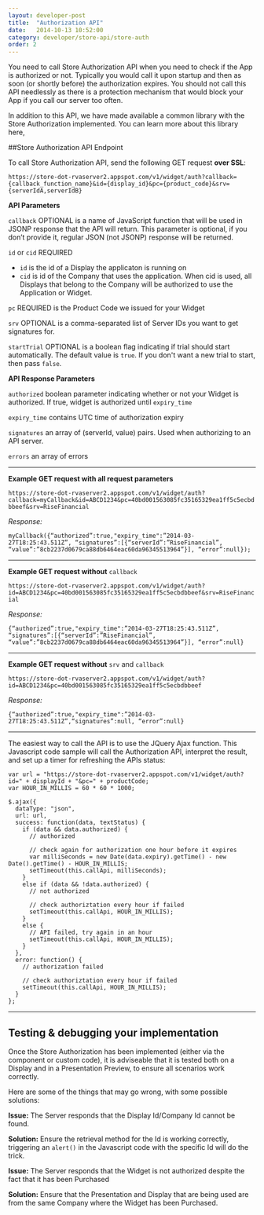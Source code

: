 ```yaml
---
layout: developer-post
title:  "Authorization API"
date:   2014-10-13 10:52:00
category: developer/store-api/store-auth
order: 2
---
```


You need to call Store Authorization API when you need to check if the App is authorized or not. Typically you would call it upon startup and then as soon (or shortly before) the authorization expires. You should not call this API needlessly as there is a protection mechanism that would block your App if you call our server too often.

In addition to this API, we have made available a common library with the Store Authorization implemented. You can learn more about this library here, 

##Store Authorization API Endpoint

To call Store Authorization API, send the following GET request **over SSL**:

`https://store-dot-rvaserver2.appspot.com/v1/widget/auth?callback={callback_function_name}&id={display_id}&pc={product_code}&srv={serverIdA,serverIdB}`

**API Parameters**
 
``callback`` OPTIONAL is a name of JavaScript function that will be used in JSONP response that the API will return. This parameter is optional, if you don’t provide it, regular JSON (not JSONP) response will be returned.

`id` or `cid` REQUIRED

- `id` is the id of a Display the applicaton is running on
- `cid` is id of the Company that uses the application. When cid is used, all Displays that belong to the Company will be authorized to use the Application or Widget.

`pc` REQUIRED is the Product Code we issued for your Widget

`srv` OPTIONAL is a comma-separated list of Server IDs you want to get signatures for.

`startTrial` OPTIONAL is a boolean flag indicating if trial should start automatically. The default value is `true`. If you don't want a new trial to start, then pass `false`.

**API Response Parameters**

`authorized` boolean parameter indicating whether or not your Widget is authorized. If true, widget is authorized until `expiry_time`

`expiry_time` contains UTC time of authorization expiry

`signatures` an array of (serverId, value) pairs. Used when authorizing to an API server.

`errors` an array of errors

_ _ _


**Example GET request with all request parameters**

`https://store-dot-rvaserver2.appspot.com/v1/widget/auth?callback=myCallback&id=ABCD1234&pc=40bd001563085fc35165329ea1ff5c5ecbdbbeef&srv=RiseFinancial`

*Response:*

`myCallback({“authorized”:true,"expiry_time":”2014-03-27T18:25:43.511Z”, “signatures”:[{“serverId”:”RiseFinancial”, “value”:”8cb2237d0679ca88db6464eac60da96345513964”}], “error”:null});`

_ _ _

**Example GET request without** `callback`

`https://store-dot-rvaserver2.appspot.com/v1/widget/auth?id=ABCD1234&pc=40bd001563085fc35165329ea1ff5c5ecbdbbeef&srv=RiseFinancial`

*Response:*

`{“authorized”:true,"expiry_time":”2014-03-27T18:25:43.511Z”, “signatures”:[{“serverId”:”RiseFinancial”, “value”:”8cb2237d0679ca88db6464eac60da96345513964”}], “error”:null}`


_ _ _


**Example GET request without** `srv` and `callback`

`https://store-dot-rvaserver2.appspot.com/v1/widget/auth?id=ABCD1234&pc=40bd001563085fc35165329ea1ff5c5ecbdbbeef`

*Response:*

`{“authorized”:true,"expiry_time":”2014-03-27T18:25:43.511Z”,“signatures”:null, “error”:null}`
- - -



The easiest way to call the API is to use the JQuery Ajax function. This Javascript code sample will call the Authorization API, interpret the result, and set up a timer for refreshing the APIs status:

```
var url = "https://store-dot-rvaserver2.appspot.com/v1/widget/auth?id=" + displayId + "&pc=" + productCode;
var HOUR_IN_MILLIS = 60 * 60 * 1000;

$.ajax({
  dataType: "json",
  url: url,
  success: function(data, textStatus) {
    if (data && data.authorized) {
      // authorized
      
      // check again for authorization one hour before it expires
      var milliSeconds = new Date(data.expiry).getTime() - new Date().getTime() - HOUR_IN_MILLIS;
      setTimeout(this.callApi, milliSeconds);
    }
    else if (data && !data.authorized) {
      // not authorized

      // check authoriztation every hour if failed
      setTimeout(this.callApi, HOUR_IN_MILLIS);
    }
    else {
      // API failed, try again in an hour
      setTimeout(this.callApi, HOUR_IN_MILLIS);
    }
  },
  error: function() {
    // authorization failed
    
    // check authoriztation every hour if failed
    setTimeout(this.callApi, HOUR_IN_MILLIS);
  }
};
```


_ _ _


## Testing & debugging your implementation

Once the Store Authorization has been implemented (either via the component or custom code), it is adviseable that it is tested both on a Display and in a Presentation Preview, to ensure all scenarios work correctly.

Here are some of the things that may go wrong, with some possible solutions:

**Issue:** The Server responds that the Display Id/Company Id cannot be found.

**Solution:** Ensure the retrieval method for the Id is working correctly, triggering an `alert()` in the Javascript code with the specific Id will do the trick.


**Issue:** The Server responds that the Widget is not authorized despite the fact that it has been Purchased

**Solution:** Ensure that the Presentation and Display that are being used are from the same Company where the Widget has been Purchased.
